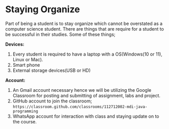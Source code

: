 # Staying Organize

Part of being a student is to stay organize which cannot be overstated as a computer science student. There are things that are require for a student to be successful in their studies. Some of these things;

**Devices:**

1. Every student is required to have a laptop with a OS(Windows(10 or 11), Linux or Mac).
2. Smart phone
3. External storage devices(USB or HD)

**Account:**

1. An Gmail account necessary hence we will be utilizing the Google Classroom for posting and submitting of assignment, labs and project.
2. GitHub account to join the classroom; `https://classroom.github.com/classrooms/112712002-mdi-java-programming`
3. WhatsApp account for interaction with class and staying update on to the course.

